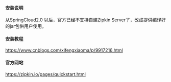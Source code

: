 #### 安装说明

从SpringCloud2.0 以后，官方已经不支持自建Zipkin Server了，改成提供编译好的jar包供用户使用。

#### 安装教程

https://www.cnblogs.com/xifengxiaoma/p/9917216.html

#### 官方网站

https://zipkin.io/pages/quickstart.html


